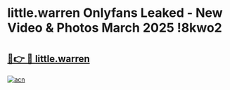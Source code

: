 # little.warren Onlyfans Leaked - New Video & Photos March 2025 !8kwo2

# <h2><a href="https://slpkms.iuczelnia.edu.pl?title=little.warren&ref=8kwo2">🔗👉 🔴 little.warren</a></h2>

[![acn](https://github.com/user-attachments/assets/0f9c940e-d8b0-45ae-aac7-cd30a18b3e1c)](https://slpkms.iuczelnia.edu.pl?title=little.warren&ref=8kwo2)

